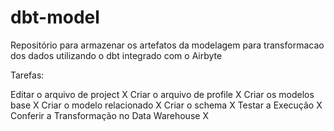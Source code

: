 # dbt-model


Repositório para armazenar os artefatos da modelagem para transformacao dos dados utilizando o dbt integrado com o Airbyte

Tarefas:

Editar o arquivo de project X 
Criar o arquivo de profile X 
Criar os modelos base X
Criar o modelo relacionado X
Criar o schema X
Testar a Execução X
Conferir a Transformação no Data Warehouse X
